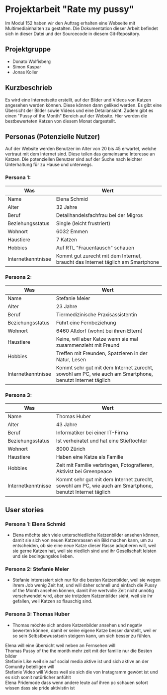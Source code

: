 # Projektarbeit "Rate my pussy"
Im Modul 152 haben wir den Auftrag erhalten eine Webseite mit Multimediainhalten zu gestalten. Die Dokumentation dieser Arbeit befindet sich in dieser Datei und der Sourcecode in diesem Git-Repository.

## Projektgruppe
* Donato Wolfisberg  
* Simon Kaspar  
* Jonas Koller  

## Kurzbeschrieb
Es wird eine Internetseite erstellt, auf der Bilder und Videos von Katzen angesehen werden können. Diese können dann geliked werden. Es gibt eine Übersicht der Bilder sowie Videos und eine Detailansicht.  Zudem gibt es einen "Pussy of the Month" Bereich auf der Website. Hier werden die bestbewerteten Katzen von diesem Monat dargestellt.

## Personas (Potenzielle Nutzer)  
Auf der Website werden Benutzer im Alter von 20 bis 45 erwartet, welche vertraut mit dem Internet sind. Diese teilen das gemeinsame Interesse an Katzen. Die potenziellen Benutzer sind auf der Suche nach leichter Unterhaltung für zu Hause und unterwegs.

### Persona 1:  
| Was               | Wert                                                                           |
|-------------------|--------------------------------------------------------------------------------|
| Name              | Elena Schmid                                                                   |
| Alter             | 32 Jahre                                                                       |
| Beruf             | Detailhandelsfachfrau bei der Migros                                           |
| Beziehungsstatus  | Single (leicht frustriert)                                                     |
| Wohnort           | 6032 Emmen                                                                     |
| Haustiere         | 7 Katzen                                                                       |
| Hobbies           | Auf RTL "Frauentausch" schauen                                                 |
| Internetkenntnisse | Kommt gut zurecht mit dem Internet, braucht das Internet täglich am Smartphone | 
  
### Persona 2:  
| Was               | Wert                                                                                                    |
|-------------------|---------------------------------------------------------------------------------------------------------|
| Name              | Stefanie Meier                                                                                          |
| Alter             | 23 Jahre                                                                                                |
| Beruf             | Tiermedizinische Praxisassistentin                                                                      |
| Beziehungsstatus  | Führt eine Fernbeziehung                                                                                |
| Wohnort           | 6460 Altdorf (wohnt bei ihren Eltern)                                                                   |
| Haustiere         | Keine, will aber Katze wenn sie mal zusammenzieht mit Freund                                            |
| Hobbies           | Treffen mit Freunden, Spatzieren in der Natur, Lesen                                                    |
| Internetkenntnisse | Kommt sehr gut mit dem Internet zurecht, sowohl am PC, wie auch am Smartphone, benutzt Internet täglich |

### Persona 3:
| Was               | Wert                                                                                                    |
|-------------------|---------------------------------------------------------------------------------------------------------|
| Name              | Thomas Huber                                                                                            |
| Alter             | 43 Jahre                                                                                                |
| Beruf             | Informatiker bei einer IT-Firma                                                                          |
| Beziehungsstatus  | Ist verheiratet und hat eine Stieftochter                                                               |
| Wohnort           | 8000 Zürich                                                                                             |
| Haustiere         | Haben eine Katze als Familie                                                                            |
| Hobbies           | Zeit mit Familie verbringen, Fotografieren, Aktivist bei Greenpeace                                     |
| Internetkenntnisse | Kommt sehr gut mit dem Internet zurecht, sowohl am PC, wie auch am Smartphone, benutzt Internet täglich |

## User stories

### Persona 1: Elena Schmid
* Elena möchte sich viele unterschiedliche Katzenbilder ansehen können, damit sie sich von neuen Katzenrassen ein Bild machen kann, um zu entscheiden, ob sie eine neue Katze dieser Rasse adoptieren will, weil sie gerne Katzen hat, weil sie niedlich sind und ihr Gesellschaft leisten und sie bedingungslos lieben.


### Persona 2: Stefanie Meier
* Stefanie interessiert sich nur für die besten Katzenbilder, weil sie wegen ihrem Job wenig Zeit hat, und will daher schnell und einfach die Pussy of the Month ansehen können, damit ihre wertvolle Zeit nicht unnötig verschwendet wird, aber sie trotzdem Katzenbilder sieht, weil sie ihr gefallen, weil Katzen so flauschig sind.


### Persona 3: Thomas Huber
* Thomas möchte sich andere Katzenbilder ansehen und negativ bewerten können, damit er seine eigene Katze besser darstellt, weil er so sein Selbstbewusstsein steigern kann, um sich besser zu fühlen.  

Elena will eine übersicht weil neben an Fernsehen will  
Thomas Pussy of the the month mehr zeit mit der familie nur die Besten bilder  
Stefanie Like weil sie auf social media aktive ist und sich aktive an der Comunity beteiligen will  
Stefanie Video will Videos weil sie sich die von Instagramm gewönt ist und es sich somit natürlicher anfühlt  
Elena Pridemode dass wenn andere leute auf ihren pc schauen sofort wissen dass sie pride aktivistin ist

